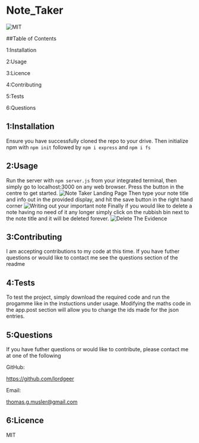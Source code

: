 # Note_Taker
![MIT](https://img.shields.io/badge/licence-MIT-Green)

##Table of Contents

  1:Installation

  2:Usage

  3:Licence

  4:Contributing

  5:Tests

  6:Questions


## 1:Installation
Ensure you have successfully cloned the repo to your drive. Then initialize npm with 
```npm init``` followed by ```npm i express``` and ```npm i fs``` 

## 2:Usage
Run the server with ```npm server.js``` from your integrated terminal, then simply go to localhost:3000 on any web browser. Press the button in the centre to get started. 
![Note Taker Landing Page](../public/assets/images/Screenshot1.png)
Then type your note title and info out in the provided display, and hit the save button in the right hand corner
![Writing out your important note](../public/assets/images/Screenshot2.png)
Finally if you would like to delete a note having no need of it any longer simply click on the rubbish bin next to the note title and it will be deleted forever.
![Delete The Evidence](../public/assets/images/Screenshot3.png)
## 3:Contributing
I am accepting contributions to my code at this time. If you have futher questions or 
would like to contact me see the questions section of the readme

## 4:Tests
To test the project, simply download the required code and run the progamme like in the instuctions under usage. Modifying the maths code in the app.post section will allow you to change the ids made for the json entries.

## 5:Questions
If you have futher questions or would like to contribute, please contact me at one of the following

GitHub:

https://github.com/lordgeer 

Email:

thomas.g.musler@gmail.com 



## 6:Licence
MIT


  